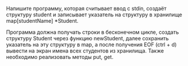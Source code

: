 Напишите программу, которая считывает ввод с stdin, создаёт структуру student и записывает указатель на структуру в хранилище map[studentName] *Student.

Программа должна получать строки в бесконечном цикле, создать структуру Student через функцию newStudent, далее сохранить указатель на эту структуру в map, а после получения EOF (ctrl + d) вывести на экран имена всех студентов из хранилища. Также необходимо реализовать методы put, get. 
